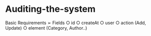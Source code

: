 # Auditing-the-system
Basic Requirements
➢ Fields
○ id
○ createAt
○ user
○ action (Add, Update)
○ element (Category, Author..)
